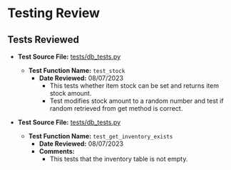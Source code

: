 # Testing Review

## Tests Reviewed

- **Test Source File:** [tests/db_tests.py](../../tests/db_tests.py)
  - **Test Function Name:** `test_stock`
    - **Date Reviewed:** 08/07/2023
      - This tests whether item stock can be set and returns item stock amount.
      - Test modifies stock amount to a random number and test if random retrieved from get method is correct.

- **Test Source File:** [tests/db_tests.py](../../tests/db_tests.py)
  - **Test Function Name:** `test_get_inventory_exists`
    - **Date Reviewed:** 08/07/2023
    - **Comments:**
      - This tests that the inventory table is not empty.
